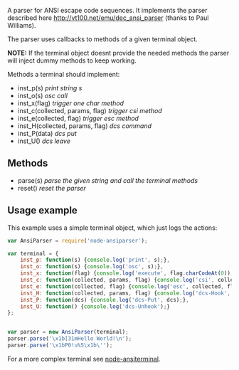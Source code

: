 A parser for ANSI escape code sequences. It implements the parser described here
http://vt100.net/emu/dec_ansi_parser (thanks to Paul Williams).

The parser uses callbacks to methods of a given terminal object.

**NOTE:** If the terminal object doesnt provide the needed methods the parser
will inject dummy methods to keep working.

Methods a terminal should implement:

* inst_p(s)                         *print string s*
* inst_o(s)                         *osc call*
* inst_x(flag)                      *trigger one char method*
* inst_c(collected, params, flag)   *trigger csi method*
* inst_e(collected, flag)           *trigger esc method*
* inst_H(collected, params, flag)   *dcs command*
* inst_P(data)                      *dcs put*
* inst_U()                          *dcs leave*

## Methods

* parse(s)  *parse the given string and call the terminal methods*
* reset()   *reset the parser*

## Usage example
This example uses a simple terminal object, which just logs the actions:
```javascript
var AnsiParser = require('node-ansiparser');

var terminal = {
    inst_p: function(s) {console.log('print', s);},
    inst_o: function(s) {console.log('osc', s);},
    inst_x: function(flag) {console.log('execute', flag.charCodeAt(0));},
    inst_c: function(collected, params, flag) {console.log('csi', collected, params, flag);},
    inst_e: function(collected, flag) {console.log('esc', collected, flag);},
    inst_H: function(collected, params, flag) {console.log('dcs-Hook', collected, params, flag);},
    inst_P: function(dcs) {console.log('dcs-Put', dcs);},
    inst_U: function() {console.log('dcs-Unhook');}
};


var parser = new AnsiParser(terminal);
parser.parse('\x1b[31mHello World!\n');
parser.parse('\x1bP0!u%5\x1b\'');
```
For a more complex terminal see [node-ansiterminal](https://github.com/netzkolchose/node-ansiterminal).